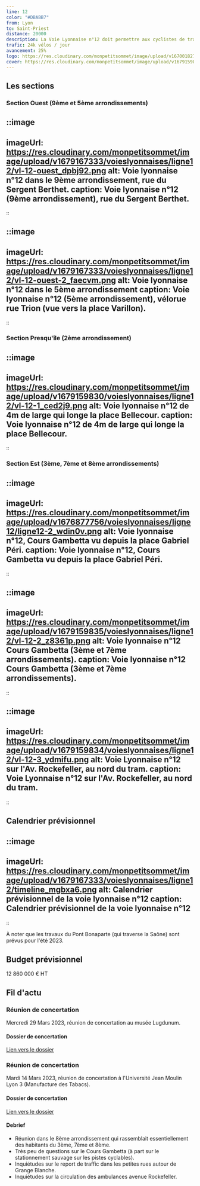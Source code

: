 ```yaml
---
line: 12
color: "#DBABB7"
from: Lyon
to: Saint-Priest
distance: 20000
description: La Voie Lyonnaise n°12 doit permettre aux cyclistes de traverser Lyon d'Ouest en Est en passant le 9ème, le 5ème, le 2ème, le 3ème, le 7ème et le 8ème arrondissement avant de rejoindre Saint-Priest. Elle passera par des lieux emblématiques de Lyon comme la place Bellecour, le Pont Bonaparte et le Pont de la Guillotière. Ce projet est très ambitieux, car il vise à aménager des lieux très denses où les aménagements cyclables sont rudimentaires voir inexistants.
trafic: 24k vélos / jour
avancement: 25%
logo: https://res.cloudinary.com/monpetitsommet/image/upload/v1670018279/voieslyonnaises/ligne12/cover-vl12_f9gc5x.png
cover: https://res.cloudinary.com/monpetitsommet/image/upload/v1679159835/voieslyonnaises/ligne12/vl-12-2_z8361p.png
---
```


## Les sections

### Section Ouest (9ème et 5ème arrondissements)

::image
---
imageUrl: https://res.cloudinary.com/monpetitsommet/image/upload/v1679167333/voieslyonnaises/ligne12/vl-12-ouest_dpbj92.png
alt: Voie lyonnaise n°12 dans le 9ème arrondissement, rue du Sergent Berthet.
caption: Voie lyonnaise n°12 (9ème arrondissement), rue du Sergent Berthet.
---
::

::image
---
imageUrl: https://res.cloudinary.com/monpetitsommet/image/upload/v1679167333/voieslyonnaises/ligne12/vl-12-ouest-2_faecvm.png
alt: Voie lyonnaise n°12 dans le 5ème arrondissement
caption: Voie lyonnaise n°12 (5ème arrondissement), vélorue rue Trion (vue vers la place Varillon).
---
::

### Section Presqu'île (2ème arrondissement)

::image
---
imageUrl: https://res.cloudinary.com/monpetitsommet/image/upload/v1679159830/voieslyonnaises/ligne12/vl-12-1_ced2j9.png
alt: Voie lyonnaise n°12 de 4m de large qui longe la place Bellecour.
caption: Voie lyonnaise n°12 de 4m de large qui longe la place Bellecour.
---
::


### Section Est (3ème, 7ème et 8ème arrondissements)

::image
---
imageUrl: https://res.cloudinary.com/monpetitsommet/image/upload/v1676877756/voieslyonnaises/ligne12/ligne12-2_wdin0v.png
alt: Voie lyonnaise n°12, Cours Gambetta vu depuis la place Gabriel Péri.
caption: Voie lyonnaise n°12, Cours Gambetta vu depuis la place Gabriel Péri.
---
::

::image
---
imageUrl: https://res.cloudinary.com/monpetitsommet/image/upload/v1679159835/voieslyonnaises/ligne12/vl-12-2_z8361p.png
alt: Voie lyonnaise n°12 Cours Gambetta (3ème et 7ème arrondissements).
caption: Voie lyonnaise n°12 Cours Gambetta (3ème et 7ème arrondissements).
---
::

::image
---
imageUrl: https://res.cloudinary.com/monpetitsommet/image/upload/v1679159834/voieslyonnaises/ligne12/vl-12-3_ydmifu.png
alt: Voie Lyonnaise n°12 sur l'Av. Rockefeller, au nord du tram.
caption: Voie Lyonnaise n°12 sur l'Av. Rockefeller, au nord du tram.
---
::

## Calendrier prévisionnel

::image
---
imageUrl: https://res.cloudinary.com/monpetitsommet/image/upload/v1679167333/voieslyonnaises/ligne12/timeline_mgbxa6.png
alt: Calendrier prévisionnel de la voie lyonnaise n°12
caption: Calendrier prévisionnel de la voie lyonnaise n°12
---
::

À noter que les travaux du Pont Bonaparte (qui traverse la Saône) sont prévus pour l'été 2023.

## Budget prévisionnel
12 860 000 € HT

## Fil d'actu

### Réunion de concertation
Mercredi 29 Mars 2023, réunion de concertation au musée Lugdunum.

#### Dossier de concertation
[Lien vers le dossier](https://jeparticipe.grandlyon.com/media/default/0001/01/2cb050a25f0c7e80a0e5ea22cc329f4896245873.pdf)

### Réunion de concertation
Mardi 14 Mars 2023, réunion de concertation à l'Université Jean Moulin Lyon 3 (Manufacture des Tabacs).

#### Dossier de concertation
[Lien vers le dossier](https://jeparticipe.grandlyon.com/media/default/0001/01/2cb050a25f0c7e80a0e5ea22cc329f4896245873.pdf)

#### Debrief
- Réunion dans le 8ème arrondissement qui rassemblait essentiellement des habitants du 3ème, 7ème et 8ème.
- Très peu de questions sur le Cours Gambetta (à part sur le stationnement sauvage sur les pistes cyclables).
- Inquiétudes sur le report de traffic dans les petites rues autour de Grange Blanche.
- Inquiétudes sur la circulation des ambulances avenue Rockefeller.

